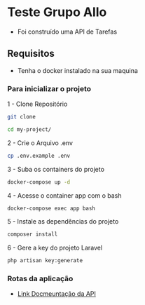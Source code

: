 # Teste Grupo Allo
- Foi construído uma API de Tarefas
## Requisitos
- Tenha o docker instalado na sua maquina

### Para inicializar o projeto

1 - Clone Repositório
```sh
git clone 
``` 
```sh
cd my-project/
```

2 - Crie o Arquivo .env
```sh
cp .env.example .env
```

3 - Suba os containers do projeto
```sh
docker-compose up -d
```
4 - 
Acesse o container app com o bash
```sh
docker-compose exec app bash
```
5 - Instale as dependências do projeto
```sh
composer install
```

6 - Gere a key do projeto Laravel
```sh
php artisan key:generate
```


### Rotas da aplicação

- <a href='https://documenter.getpostman.com/view/18812289/2s93JqTQyQ'>Link Docmeuntação da API</a>